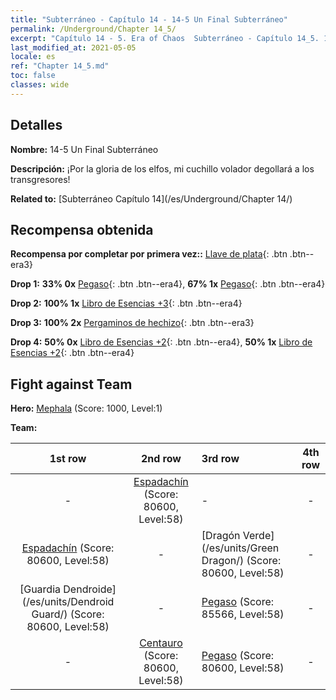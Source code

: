 ```yaml
---
title: "Subterráneo - Capítulo 14 - 14-5 Un Final Subterráneo"
permalink: /Underground/Chapter 14_5/
excerpt: "Capítulo 14 - 5. Era of Chaos  Subterráneo - Capítulo 14_5. 14-5 Un Final Subterráneo"
last_modified_at: 2021-05-05
locale: es
ref: "Chapter 14_5.md"
toc: false
classes: wide
---
```


## Detalles

 **Nombre:** 14-5 Un Final Subterráneo

 **Descripción:** ¡Por la gloria de los elfos, mi cuchillo volador degollará a los transgresores!

 **Related to:** [Subterráneo Capítulo 14](/es/Underground/Chapter 14/)

## Recompensa obtenida

 **Recompensa por completar por primera vez::** [Llave de plata](/ItemsES/con_693/){: .btn .btn--era3}

 **Drop 1:** **33% 0x** [Pegaso](/ItemsES/unt_202/){: .btn .btn--era4}, **67% 1x** [Pegaso](/ItemsES/unt_202/){: .btn .btn--era4}

 **Drop 2:** **100% 1x** [Libro de Esencias +3](/ItemsES/mat_60/){: .btn .btn--era4}

 **Drop 3:** **100% 2x** [Pergaminos de hechizo](/ItemsES/con_694/){: .btn .btn--era3}

 **Drop 4:** **50% 0x** [Libro de Esencias +2](/ItemsES/mat_53/){: .btn .btn--era4}, **50% 1x** [Libro de Esencias +2](/ItemsES/mat_53/){: .btn .btn--era4}


## Fight against Team
 **Hero:** [Mephala](/es/heroes/Mephala/) (Score: 1000, Level:1)

 **Team:**


  | 1st row | 2nd row | 3rd row | 4th row |
  |:----:|:----:|:----|:----:|
  | - | [Espadachín](/es/units/Swordsman/) (Score: 80600, Level:58)  | - | - |
  | [Espadachín](/es/units/Swordsman/) (Score: 80600, Level:58)  | - | [Dragón Verde](/es/units/Green Dragon/) (Score: 80600, Level:58)  | - |
  | [Guardia Dendroide](/es/units/Dendroid Guard/) (Score: 80600, Level:58)  | - | [Pegaso](/es/units/Pegasus/) (Score: 85566, Level:58)  | - |
  | - | [Centauro](/es/units/Centaur/) (Score: 80600, Level:58)  | [Pegaso](/es/units/Pegasus/) (Score: 80600, Level:58)  | - |


